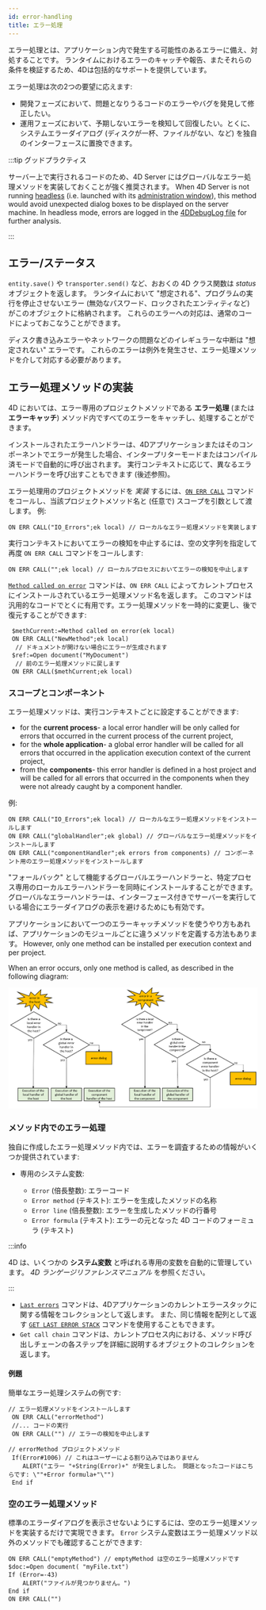 ```yaml
---
id: error-handling
title: エラー処理
---
```


エラー処理とは、アプリケーション内で発生する可能性のあるエラーに備え、対処することです。 ランタイムにおけるエラーのキャッチや報告、またそれらの条件を検証するため、4Dは包括的なサポートを提供しています。

エラー処理は次の2つの要望に応えます:

- 開発フェーズにおいて、問題となりうるコードのエラーやバグを発見して修正したい。
- 運用フェーズにおいて、予期しないエラーを検知して回復したい。とくに、システムエラーダイアログ (ディスクが一杯、ファイルがない、など) を独自のインターフェースに置換できます。

:::tip グッドプラクティス

サーバー上で実行されるコードのため、4D Server にはグローバルなエラー処理メソッドを実装しておくことが強く推奨されます。 When 4D Server is not running [headless](../Admin/cli.md) (i.e. launched with its [administration window](../ServerWindow/overview.md)), this method would avoid unexpected dialog boxes to be displayed on the server machine. In headless mode, errors are logged in the [4DDebugLog file](../Debugging/debugLogFiles.md#4ddebuglogtxt-standard) for further analysis.

:::


## エラー/ステータス

`entity.save()` や `transporter.send()` など、おおくの 4D クラス関数は *status* オブジェクトを返します。 ランタイムにおいて "想定される"、プログラムの実行を停止させないエラー (無効なパスワード、ロックされたエンティティなど) がこのオブジェクトに格納されます。 これらのエラーへの対応は、通常のコードによっておこなうことができます。

ディスク書き込みエラーやネットワークの問題などのイレギュラーな中断は "想定されない" エラーです。 これらのエラーは例外を発生させ、エラー処理メソッドを介して対応する必要があります。


## エラー処理メソッドの実装

4D においては、エラー専用のプロジェクトメソッドである **エラー処理** (または **エラーキャッチ**) メソッド内ですべてのエラーをキャッチし、処理することができます。

インストールされたエラーハンドラーは、4Dアプリケーションまたはそのコンポーネントでエラーが発生した場合、インタープリターモードまたはコンパイル済モードで自動的に呼び出されます。 実行コンテキストに応じて、異なるエラーハンドラーを呼び出すこともできます (後述参照)。

エラー処理用のプロジェクトメソッドを *実装* するには、[`ON ERR CALL`](https://doc.4d.com/4dv19/help/command/ja/page155.html) コマンドをコールし、当該プロジェクトメソッド名と (任意で) スコープを引数として渡します。 例:

```4d
ON ERR CALL("IO_Errors";ek local) // ローカルなエラー処理メソッドを実装します
```

実行コンテキストにおいてエラーの検知を中止するには、空の文字列を指定して再度 `ON ERR CALL` コマンドをコールします:

```4d
ON ERR CALL("";ek local) // ローカルプロセスにおいてエラーの検知を中止します
```

[`Method called on error`](https://doc.4d.com/4dv19/help/command/ja/page704.html) コマンドは、`ON ERR CALL` によってカレントプロセスにインストールされているエラー処理メソッド名を返します。 このコマンドは汎用的なコードでとくに有用です。エラー処理メソッドを一時的に変更し、後で復元することができます:

```4d
 $methCurrent:=Method called on error(ek local)
 ON ERR CALL("NewMethod";ek local)
  // ドキュメントが開けない場合にエラーが生成されます
 $ref:=Open document("MyDocument")
  // 前のエラー処理メソッドに戻します
 ON ERR CALL($methCurrent;ek local)

```

### スコープとコンポーネント

エラー処理メソッドは、実行コンテキストごとに設定することができます:

- for the **current process**- a local error handler will be only called for errors that occurred in the current process of the current project,
- for the **whole application**- a global error handler will be called for all errors that occurred in the application execution context of the current project,
- from the **components**- this error handler is defined in a host project and will be called for all errors that occurred in the components when they were not already caught by a component handler.

例:

```4d
ON ERR CALL("IO_Errors";ek local) // ローカルなエラー処理メソッドをインストールします
ON ERR CALL("globalHandler";ek global) // グローバルなエラー処理メソッドをインストールします
ON ERR CALL("componentHandler";ek errors from components) // コンポーネント用のエラー処理メソッドをインストールします
```

"フォールバック" として機能するグローバルエラーハンドラーと、特定プロセス専用のローカルエラーハンドラーを同時にインストールすることができます。 グローバルなエラーハンドラーは、インターフェース付きでサーバーを実行している場合にエラーダイアログの表示を避けるためにも有効です。

アプリケーションにおいて一つのエラーキャッチメソッドを使うやり方もあれば、アプリケーションのモジュールごとに違うメソッドを定義する方法もあります。 However, only one method can be installed per execution context and per project.

When an error occurs, only one method is called, as described in the following diagram:

![error management](../assets/en/Concepts/error-schema.png)


### メソッド内でのエラー処理

独自に作成したエラー処理メソッド内では、エラーを調査するための情報がいくつか提供されています:

- 専用のシステム変数:

  - `Error` (倍長整数): エラーコード
  - `Error method` (テキスト): エラーを生成したメソッドの名称
  - `Error line` (倍長整数): エラーを生成したメソッドの行番号
  - `Error formula` (テキスト): エラーの元となった 4D コードのフォーミュラ (テキスト)

:::info

4D は、いくつかの **システム変数** と呼ばれる専用の変数を自動的に管理しています。 *4D ランゲージリファレンスマニュアル* を参照ください。

:::

- [`Last errors`](https://doc.4d.com/4dv19/help/command/ja/page1799.html) コマンドは、4Dアプリケーションのカレントエラースタックに関する情報をコレクションとして返します。 また、同じ情報を配列として返す [`GET LAST ERROR STACK`](https://doc.4d.com/4dv19/help/command/ja/page1015.html) コマンドを使用することもできます。
- `Get call chain` コマンドは、カレントプロセス内における、メソッド呼び出しチェーンの各ステップを詳細に説明するオブジェクトのコレクションを返します。


#### 例題

簡単なエラー処理システムの例です:

```4d
// エラー処理メソッドをインストールします
 ON ERR CALL("errorMethod")
 //... コードの実行
 ON ERR CALL("") // エラーの検知を中止します
```

```4d
// errorMethod プロジェクトメソッド
 If(Error#1006) // これはユーザーによる割り込みではありません
    ALERT("エラー "+String(Error)+" が発生しました。 問題となったコードはこちらです: \""+Error formula+"\"")
 End if
```

### 空のエラー処理メソッド

標準のエラーダイアログを表示させないようにするには、空のエラー処理メソッドを実装するだけで実現できます。 `Error` システム変数はエラー処理メソッド以外のメソッドでも確認することができます:

```4d
ON ERR CALL("emptyMethod") // emptyMethod は空のエラー処理メソッドです
$doc:=Open document( "myFile.txt")
If (Error=-43)
    ALERT("ファイルが見つかりません。")
End if
ON ERR CALL("")
```


